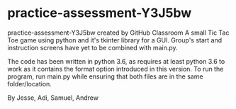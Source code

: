 # practice-assessment-Y3J5bw
practice-assessment-Y3J5bw created by GitHub Classroom
A small Tic Tac Toe game using python and it's tkinter library for a GUI. 
Group's start and instruction screens have yet to be combined with main.py.

The code has been written in python 3.6, as requires at least python 3.6 to work as it contains the format option introduced in this version.
To run the program, run main.py while ensuring that both files are in the same folder/location.

By Jesse, Adi, Samuel, Andrew
